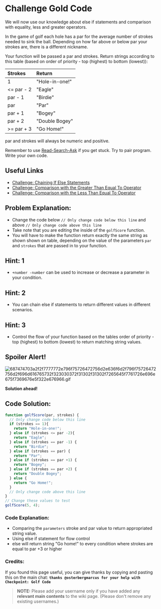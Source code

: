 # Challenge Gold Code

We will now use our knowledge about else if statements and comparison with equality, less and greater operators.

In the game of golf each hole has a par for the average number of strokes needed to sink the ball. Depending on how far above or below par your strokes are, there is a different nickname.

Your function will be passed a par and strokes. Return strings according to this table (based on order of priority - top (highest) to bottom (lowest)):

Strokes    | Return
:--------- | :-------------
1          | "Hole-in-one!"
<= par - 2 | "Eagle"
par - 1    | "Birdie"
par        | "Par"
par + 1    | "Bogey"
par + 2    | "Double Bogey"
>= par + 3 | "Go Home!"

par and strokes will always be numeric and positive.

Remember to use [Read-Search-Ask](FreeCodeCamp-Get-Help) if you get stuck. Try to pair program. Write your own code.

## Useful Links

- [Challenge: Chaining If Else Statements](http://www.freecodecamp.com/challenges/chaining-if-else-statements)
- [Challenge: Comparison with the Greater Than Equal To Operator](http://www.freecodecamp.com/challenges/comparison-with-the-greater-than-equal-to-operator)
- [Challenge: Comparison with the Less Than Equal To Operator](http://www.freecodecamp.com/challenges/comparison-with-the-less-than-equal-to-operator)

## Problem Explanation:

- Change the code below `// Only change code below this line` and above `// Only change code above this line`
- Take note that you are editing the inside of the `golfScore` function.
- You will have to make the function return exactly the same string as shown shown on table, depending on the value of the parameters `par` and `strokes` that are passed in to your function.

## Hint: 1

- `+number -number` can be used to increase or decrease a parameter in your condition.

## Hint: 2

- You can chain else if statements to return different values in different scenarios.

## Hint: 3

- Control the flow of your function based on the tables order of priority - top (highest) to bottom (lowest) to return matching string values.

## Spoiler Alert!

![687474703a2f2f7777772e796f75726472756d2e636f6d2f796f75726472756d2f696d616765732f323030372f31302f31302f7265645f7761726e696e675f7369676e5f322e676966.gif](https://files.gitter.im/FreeCodeCamp/Wiki/nlOm/thumb/687474703a2f2f7777772e796f75726472756d2e636f6d2f796f75726472756d2f696d616765732f323030372f31302f31302f7265645f7761726e696e675f7369676e5f322e676966.gif)

**Solution ahead!**

## Code Solution:

```javascript
function golfScore(par, strokes) {
  // Only change code below this line
  if (strokes == 1){
    return "Hole-in-one!";
  } else if (strokes <= par -2){
    return "Eagle";
  } else if (strokes == par -1) {
    return "Birdie";
  } else if (strokes == par) {
    return "Par";
  } else if (strokes == par +1) {
    return "Bogey";
  } else if (strokes == par +2) {
    return "Double Bogey";
  } else {
    return "Go Home!";
  }
  // Only change code above this line
}
// Change these values to test
golfScore(5, 4);
```

### Code Explanation:

- Comparing the `parameters` stroke and par value to return appropriated string value.
- Using else if statement for flow control
- else will return string "Go home!" to every condition where strokes are equal to par +3 or higher

### Credits:

If you found this page useful, you can give thanks by copying and pasting this on the main chat: **`thanks @osterbergmarcus for your help with Checkpoint: Golf Code`**

> **NOTE:** Please add your username only if you have added any **relevant main contents** to the wiki page. (Please don't remove any existing usernames.)
